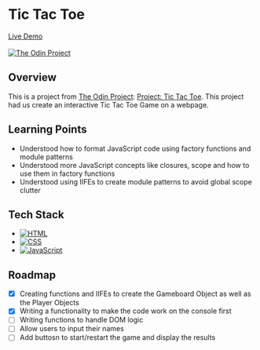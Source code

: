 # Tic Tac Toe

[Live Demo](https://johnferrancol.github.io/tic-tac-toe/)<br/><br/>
[![The Odin Project](https://img.shields.io/badge/The%20Odin%20Project-A9792B?logo=theodinproject&logoColor=fff)](#)

## Overview

This is a project from [The Odin Project](https://theodinproject.com): [Project: Tic Tac Toe](https://www.theodinproject.com/lessons/node-path-javascript-tic-tac-toe). This project had us create an interactive Tic Tac Toe Game on a webpage.

## Learning Points

- Understood how to format JavaScript code using factory functions and module patterns
- Understood more JavaScript concepts like closures, scope and how to use them in factory functions
- Understood using IIFEs to create module patterns to avoid global scope clutter

## Tech Stack

- [![HTML](https://img.shields.io/badge/HTML-%23E34F26.svg?logo=html5&logoColor=white)](#)
- [![CSS](https://img.shields.io/badge/CSS-1572B6?logo=css3&logoColor=fff)](#)
- [![JavaScript](https://img.shields.io/badge/JavaScript-F7DF1E?logo=javascript&logoColor=000)](#)

## Roadmap

- [x] Creating functions and IIFEs to create the Gameboard Object as well as the Player Objects
- [x] Writing a functionality to make the code work on the console first
- [ ] Writing functions to handle DOM logic
- [ ] Allow users to input their names
- [ ] Add buttosn to start/restart the game and display the results
